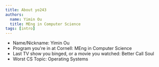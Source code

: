 ```yaml
---
title: About yo243
authors:
  name: Yimin Ou
  title: MEng in Computer Science
tags: [intro]
---
```


- Name/Nickname: Yimin Ou
- Program you're in at Cornell: MEng in Computer Science
- Last TV show you binged, or a movie you watched: Better Call Soul
- Worst CS Topic: Operating Systems
